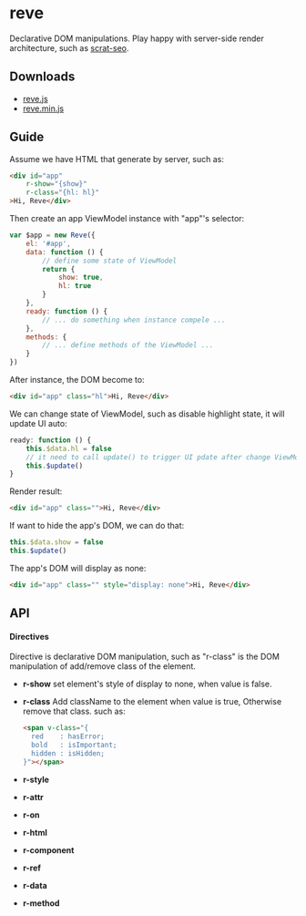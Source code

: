# reve
Declarative DOM manipulations. Play happy with server-side render architecture, such as [scrat-seo](https://github.com/scrat-team/scrat-swig).

## Downloads

- [reve.js](https://raw.githubusercontent.com/switer/reve/master/dist/reve.js)
- [reve.min.js](https://raw.githubusercontent.com/switer/reve/master/dist/reve.min.js)

## Guide

Assume we have HTML that generate by server, such as:

```html
<div id="app" 
	r-show="{show}" 
	r-class="{hl: hl}"
>Hi, Reve</div>
```

Then create an app ViewModel instance with "app"'s selector:

```js
var $app = new Reve({
	el: '#app',
	data: function () {
		// define some state of ViewModel
		return {
			show: true,
			hl: true
		}
	},
	ready: function () {
		// ... do something when instance compele ...
	},
	methods: {
		// ... define methods of the ViewModel ...
	}
})
```

After instance, the DOM become to:

```html
<div id="app" class="hl">Hi, Reve</div>
```

We can change state of ViewModel, such as disable highlight state, it will update UI auto:

```js
ready: function () {
	this.$data.hl = false
	// it need to call update() to trigger UI pdate after change ViewModel state
	this.$update()
}
```
Render result: 

```html
<div id="app" class="">Hi, Reve</div>
```

If want to hide the app's DOM, we can do that:

```js
this.$data.show = false
this.$update()
```

The app's DOM will display as none:

```html
<div id="app" class="" style="display: none">Hi, Reve</div>
```

## API

#### Directives
Directive is declarative DOM manipulation, such as "r-class" is the DOM manipulation of add/remove class of the element.

- **r-show**
	set element's style of display to none, when value is false.  

- **r-class**
	Add className to the element when value is true, Otherwise remove that class.
	such as: 
	```html
	<span v-class="{
	  red    : hasError;
	  bold   : isImportant;
	  hidden : isHidden;
	}"></span>
	```

- **r-style**
	

- **r-attr**
- **r-on**
- **r-html**
- **r-component**
- **r-ref**
- **r-data**
- **r-method**





